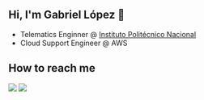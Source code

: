 ## Hi, I'm Gabriel López 👋


* Telematics Enginner @ <a href="https://www.ipn.mx">Instituto Politécnico Nacional</a>
* Cloud Support Engineer @ AWS


## How to reach me
<code><a href="https://www.linkedin.com/in/gabriellopez00/"><img src="https://img.shields.io/badge/-LinkedIn-%230077B5?style=for-the-badge&logo=linkedin&logoColor=white"></a></code>
<code><a href = "mailto:gla280900@gmail.com"><img src="https://img.shields.io/badge/-Gmail-CC352A?style=for-the-badge&logo=gmail&logoColor=white" target="_blank"></a>
</code>
 
<!---
 ## Stats

[![Gabriel's GitHub stats](https://github-readme-stats.vercel.app/api?username=GabrielLopAg&count_private=true&show_icons=true&theme=dark#gh-dark-mode-only)](https://github.com/anuraghazra/github-readme-stats)
-->
